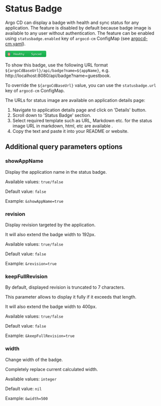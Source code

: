 # Status Badge

Argo CD can display a badge with health and sync status for any application. The feature is disabled by default because badge image is available to any user without authentication.
The feature can be enabled using `statusbadge.enabled` key of `argocd-cm` ConfigMap (see [argocd-cm.yaml](../operator-manual/argocd-cm-yaml/)).


![healthy and synced](../assets/status-badge-healthy-synced.png)

To show this badge, use the following URL format `${argoCdBaseUrl}/api/badge?name=${appName}`, e.g. http://localhost:8080/api/badge?name=guestbook.

To override the `${argoCdBaseUrl}` value, you can use the `statusbadge.url` key of `argocd-cm` ConfigMap.

The URLs for status image are available on application details page:

1. Navigate to application details page and click on 'Details' button.
2. Scroll down to 'Status Badge' section.
3. Select required template such as URL, Markdown etc.
   for the status image URL in markdown, html, etc are available .
4. Copy the text and paste it into your README or website.

## Additional query parameters options

### showAppName

Display the application name in the status badge.

Available values: `true/false`

Default value: `false`

Example: `&showAppName=true`

### revision

Display revision targeted by the application.

It will also extend the badge width to 192px.

Available values: `true/false`

Default value: `false`

Example: `&revision=true`

### keepFullRevision

By default, displayed revision is truncated to 7 characters.

This parameter allows to display it fully if it exceeds that length.

It will also extend the badge width to 400px.

Available values: `true/false`

Default value: `false`

Example: `&keepFullRevision=true`

### width

Change width of the badge.

Completely replace current calculated width.

Available values: `integer`

Default value: `nil`

Example: `&width=500`
